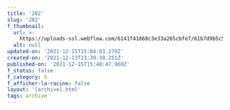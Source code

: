 ```yaml
---
title: '202'
slug: '202'
f_thumbnail:
  url: >-
    https://uploads-ssl.webflow.com/6141f41868c3e33a265cbfe7/61b7d9b5c53aea21817742d1_202.jpg
  alt: null
updated-on: '2021-12-15T15:04:03.279Z'
created-on: '2021-12-13T23:39:38.251Z'
published-on: '2021-12-15T15:48:47.960Z'
f_status: false
f_category: S
f_afficher-la-racine: false
layout: '[archive].html'
tags: archive
---
```



